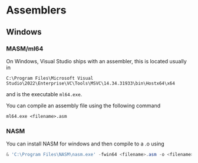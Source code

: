 # Assemblers

## Windows

### MASM/ml64

On Windows, Visual Studio ships with an assembler, this is located usually in

```
C:\Program Files\Microsoft Visual Studio\2022\Enterprise\VC\Tools\MSVC\14.34.31933\bin\Hostx64\x64
```

and is the executable `ml64.exe`.

You can compile an assembly file using the following command

```
ml64.exe <filename>.asm
```

### NASM

You can install NASM for windows and then compile to a .o using

```powershell
& 'C:\Program Files\NASM\nasm.exe' -fwin64 <filename>.asm -o <filename>.o
```
